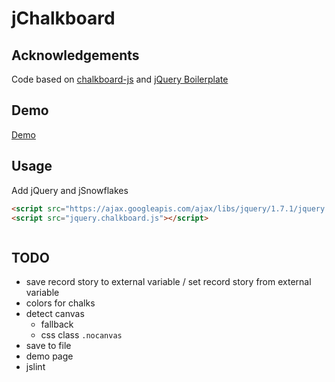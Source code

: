 # jChalkboard

## Acknowledgements

Code based on [chalkboard-js](https://bitbucket.org/jlm/chalkboard-js) and [jQuery Boilerplate](//github.com/zenorocha/jquery-boilerplate/)

## Demo

[Demo](http://stereobooster.github.com/jChalkboard)

## Usage

Add jQuery and jSnowflakes

```html
<script src="https://ajax.googleapis.com/ajax/libs/jquery/1.7.1/jquery.min.js"></script>
<script src="jquery.chalkboard.js"></script>
```

```javascript
```

## TODO

  - save record story to external variable / set record story from external variable
  - colors for chalks
  - detect canvas 
  	- fallback
  	- css class `.nocanvas`
  - save to file
  - demo page
  - jslint
